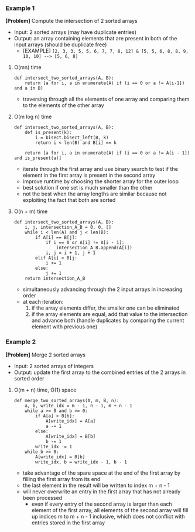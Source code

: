 ### Example 1
**[Problem]** Compute the intersection of 2 sorted arrays 
- Input: 2 sorted arrays (may have duplicate entries)
- Output: an array containing elements that are present in both of the input arrays (should be duplicate free)
    + [EXAMPLE] `[2, 3, 3, 5, 5, 6, 7, 7, 8, 12] & [5, 5, 6, 8, 8, 9, 10, 10] --> [5, 6, 8]`

1. O(mn) time
    ```
    def intersect_two_sorted_arrays(A, B):
        return [a for i, a in enumerate(A) if (i == 0 or a != A[i-1]) and a in B]
    ```
    - traversing through all the elements of one array and comparing them to the elements of the other array

2. O(m log n) time
    ```
    def intersect_two_sorted_arrays(A, B):
        def is_present(k):
            i = bisect.bisect_left(B, k)
            return i < len(B) and B[i] == k
        
        return [a for i, a in enumerate(A) if (i == 0 or a != A[i - 1]) and is_present(a)]
    ```
    - iterate through the first array and use binary search to test if the element in the first array is present in the second array
    - improve runtime by choosing the shorter array for the outer loop
    - best solution if one set is much smaller than the other
    - not the best when the array lengths are similar because not exploiting the fact that both are sorted

3. O(n + m) time
    ```
    def intersect_two_sorted_arrays(A, B):
        i, j, intersection_A_B = 0, 0, []
        while i < len(A) and j < len(B):
            if A[i] == B[j]:
                if i == 0 or A[i] != A[i - 1]:
                    intersection_A_B.append(A[i])
                i, j = i + 1, j + 1
            elif A[i] < B[j:
                i += 1
            else:
                j += 1
        return intersection_A_B
    ```
    - simultaneously advancing through the 2 input arrays in increasing order
    - at each iteration:
        1. if the array elements differ, the smaller one can be eliminated
        2. if the array elements are equal, add that value to the intersection and advance both (handle duplicates by comparing the current element with previous one)

### Example 2
**[Problem]** Merge 2 sorted arrays 
- Input: 2 sorted arrays of integers
- Output: update the first array to the combined entries of the 2 arrays in sorted order

1. O(m + n) time, O(1) space
    ```
    def merge_two_sorted_arrays(A, m, B, n):
        a, b, write_idx = m - 1, n - 1, m + n - 1
        while a >= 0 and b >= 0:
            if A[a] > B[b]:
                A[write_idx] = A[a]
                a -= 1
            else:
                A[write_idx] = B[b]
                b -= 1
            write_idx -= 1
        while b >= 0:
            A[write_idx] = B[b]
            write_idx, b = write_idx - 1, b - 1
    ```
    - take advantage of the spare space at the end of the first array by filling the first array from its end
    - the last element in the result will be written to index m + n - 1
    - will never overwrite an entry in the first array that has not already been processed
        + even if every entry of the second array is larger than each element of the first array, all elements of the second array will fill up indices m to m + n - 1 inclusive, which does not conflict with entries stored in the first array